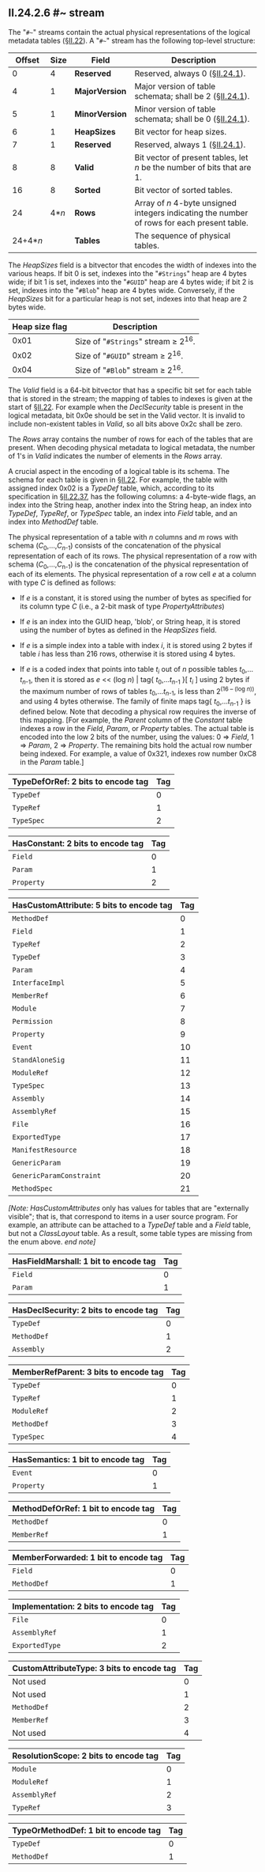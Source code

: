 ## II.24.2.6 #~ stream

The "`#~`" streams contain the actual physical representations of the logical metadata tables (§[II.22](ii.22-metadata-logical-format-tables.md)). A "`#~`" stream has the following top-level structure:

 Offset | Size | Field | Description
 ---- | ---- | ---- | ----
 0 | 4 | **Reserved** | Reserved, always 0 (§[II.24.1](ii.24.1-fixed-fields.md)).
 4 | 1 | **MajorVersion** | Major version of table schemata; shall be 2 (§[II.24.1](ii.24.1-fixed-fields.md)).
 5 | 1 | **MinorVersion** | Minor version of table schemata; shall be 0 (§[II.24.1](ii.24.1-fixed-fields.md)).
 6 | 1 | **HeapSizes** | Bit vector for heap sizes.
 7 | 1 | **Reserved** | Reserved, always 1 (§[II.24.1](ii.24.1-fixed-fields.md)).
 8 | 8 | **Valid** | Bit vector of present tables, let *n* be the number of bits that are 1.
 16 | 8 | **Sorted** | Bit vector of sorted tables.
 24 | 4\**n* | **Rows** | Array of *n* 4-byte unsigned integers indicating the number of rows for each present table.
 24+4\**n* | &nbsp; | **Tables** | The sequence of physical tables.

The _HeapSizes_ field is a bitvector that encodes the width of indexes into the various heaps.  If bit 0 is set, indexes into the "`#Strings`" heap are 4 bytes wide; if bit 1 is set, indexes into the "`#GUID`" heap are 4 bytes wide; if bit 2 is set, indexes into the "`#Blob`" heap are 4 bytes wide. Conversely, if the _HeapSizes_ bit for a particular heap is not set, indexes into that heap are 2 bytes wide.

 Heap size flag | Description
 ---- | ----
 0x01 | Size of "`#Strings`" stream &ge; 2<sup>16</sup>.
 0x02 | Size of "`#GUID`" stream &ge; 2<sup>16</sup>.
 0x04 | Size of "`#Blob`" stream &ge; 2<sup>16</sup>.

The _Valid_ field is a 64-bit bitvector that has a specific bit set for each table that is stored in the stream; the mapping of tables to indexes is given at the start of §[II.22](ii.22-metadata-logical-format-tables.md). For example when the _DeclSecurity_ table is present in the logical metadata, bit 0x0e should be set in the Valid vector. It is invalid to include non-existent tables in _Valid_, so all bits above 0x2c shall be zero.

The _Rows_ array contains the number of rows for each of the tables that are present. When decoding physical metadata to logical metadata, the number of 1's in _Valid_ indicates the number of elements in the _Rows_ array.

A crucial aspect in the encoding of a logical table is its schema. The schema for each table is given in §[II.22](ii.22-metadata-logical-format-tables.md). For example, the table with assigned index 0x02 is a _TypeDef_ table, which, according to its specification in §[II.22.37](ii.22.37-typedef-0x02.md), has the following columns: a 4-byte-wide flags, an index into the String heap, another index into the String heap, an index into _TypeDef_, _TypeRef_, or _TypeSpec_ table, an index into _Field_ table, and an index into _MethodDef_ table.

The physical representation of a table with *n* columns and *m* rows with schema (*C*<sub>0</sub>,&hellip;,*C*<sub>*n*-1</sub>) consists of the concatenation of the physical representation of each of its rows. The physical representation of a row with schema (*C*<sub>0</sub>,&hellip;,*C*<sub>n-1</sub>) is the concatenation of the physical representation of each of its elements. The physical representation of a row cell *e* at a column with type *C* is defined as follows:

 * If *e* is a constant, it is stored using the number of bytes as specified for its column type *C* (i.e., a 2-bit mask of type _PropertyAttributes_)

 * If *e* is an index into the GUID heap, 'blob', or String heap, it is stored using the number of bytes as defined in the *HeapSizes* field.

 * If *e* is a simple index into a table with index *i*, it is stored using 2 bytes if table *i* has less than 216 rows, otherwise it is stored using 4 bytes.

 * If *e* is a coded index that points into table *t*<sub>*i*</sub> out of *n* possible tables *t*<sub>0</sub>,&hellip;*t*<sub>*n*-1</sub>, then it is stored as *e* << (log *n*) | tag{ *t*<sub>0</sub>,&hellip;*t*<sub>*n*-1</sub> }\[ *t*<sub>*i*</sub> \] using 2 bytes if the maximum number of rows of tables *t*<sub>0</sub>,&hellip;*t*<sub>*n*-1</sub>, is less than 2<sup>(16 – (log *n*))</sup>, and using 4 bytes otherwise. The family of finite maps tag{ *t*<sub>0</sub>,&hellip;*t*<sub>*n*-1</sub> } is defined below. Note that decoding a physical row requires the inverse of this mapping. [For example, the _Parent_ column of the _Constant_ table indexes a row in the _Field_, _Param_, or _Property_ tables. The actual table is encoded into the low 2 bits of the number, using the values: 0 => _Field_, 1 => _Param_, 2 => _Property_. The remaining bits hold the actual row number being indexed. For example, a value of 0x321, indexes row number 0xC8 in the _Param_ table.]

 TypeDefOrRef: 2 bits to encode tag | Tag
 ---- | ----
 `TypeDef` | 0
 `TypeRef` | 1
 `TypeSpec` |  2

 HasConstant: 2 bits to encode tag | Tag
 ---- | ----
 `Field` | 0
 `Param` | 1
 `Property` | 2

HasCustomAttribute: 5 bits to encode tag | Tag
---- | ----
`MethodDef` | 0
`Field` | 1
`TypeRef` | 2
`TypeDef` | 3
`Param` | 4
`InterfaceImpl` | 5
`MemberRef` | 6
`Module` | 7
`Permission` | 8
`Property` | 9
`Event` | 10
`StandAloneSig` | 11
`ModuleRef` | 12
`TypeSpec` | 13
`Assembly` | 14
`AssemblyRef` | 15
`File` | 16
`ExportedType` | 17
`ManifestResource` | 18
`GenericParam` | 19
`GenericParamConstraint` | 20
`MethodSpec` | 21

_[Note:_ _HasCustomAttributes_ only has values for tables that are "externally visible"; that is, that correspond to items in a user source program. For example, an attribute can be attached to a _TypeDef_ table and a _Field_ table, but not a _ClassLayout_ table. As a result, some table types are missing from the enum above. _end note]_

 HasFieldMarshall: 1 bit to encode tag | Tag
 ---- | ----
 `Field` | 0
 `Param` | 1

 HasDeclSecurity: 2 bits to encode tag | Tag
 ---- | ----
 `TypeDef` | 0
 `MethodDef` | 1
 `Assembly` | 2

 MemberRefParent: 3 bits to encode tag | Tag
 ---- | ----
 `TypeDef` | 0
 `TypeRef` | 1
 `ModuleRef` | 2
 `MethodDef` | 3
 `TypeSpec` | 4

 HasSemantics: 1 bit to encode tag | Tag
 ---- | ----
 `Event` | 0
 `Property` | 1

 MethodDefOrRef: 1 bit to encode tag | Tag
 ---- | ----
 `MethodDef` | 0
 `MemberRef` | 1

 MemberForwarded: 1 bit to encode tag | Tag
 ---- | ----
 `Field` | 0
 `MethodDef` | 1

 Implementation: 2 bits to encode tag | Tag
 ---- | ----
 `File` | 0
 `AssemblyRef` | 1
 `ExportedType` | 2

 CustomAttributeType: 3 bits to encode tag | Tag
 ---- | ----
 Not used | 0
 Not used | 1
 `MethodDef` | 2
 `MemberRef` | 3
 Not used | 4

 ResolutionScope: 2 bits to encode tag | Tag
 ---- | ----
 `Module` | 0
 `ModuleRef` | 1
 `AssemblyRef` | 2
 `TypeRef` | 3

 TypeOrMethodDef: 1 bit to encode tag | Tag
 ---- | ----
 `TypeDef` | 0
 `MethodDef` | 1
